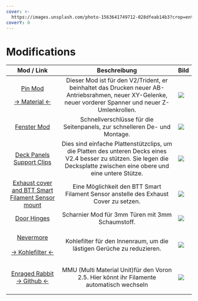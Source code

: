 ```yaml
---
cover: >-
  https://images.unsplash.com/photo-1563641749712-028dfeab14b3?crop=entropy&cs=tinysrgb&fm=jpg&ixid=MnwxOTcwMjR8MHwxfHNlYXJjaHw3fHxnZWFyfGVufDB8fHx8MTY2Mzc5OTE5Nw&ixlib=rb-1.2.1&q=80
coverY: 0
---
```


# Modifications

|                                                                                                                                                            Mod / Link                                                                                                                                                            |                                                                                Beschreibung                                                                                | Bild                                                                                                                                                                                                                                                                                                       |
| :------------------------------------------------------------------------------------------------------------------------------------------------------------------------------------------------------------------------------------------------------------------------------------------------------------------------------: | :------------------------------------------------------------------------------------------------------------------------------------------------------------------------: | ---------------------------------------------------------------------------------------------------------------------------------------------------------------------------------------------------------------------------------------------------------------------------------------------------------- |
| <p><a href="https://github.com/VoronDesign/VoronUsers/tree/master/printer_mods/hartk1213/Voron2.4_Trident_Pins_Mod">Pin Mod</a><br></p><p><a href="https://lecktor.com/en/shafts/1153-voron-v24-pins-mod-01153.html">-> Material &#x3C;</a><a href="https://lecktor.com/en/shafts/1153-voron-v24-pins-mod-01153.html">- </a></p> |          Dieser Mod ist für den V2/Trident, er beinhaltet das Drucken neuer AB-Antriebsrahmen, neuer XY-Gelenke, neuer vorderer Spanner und neuer Z-Umlenkrollen.          |  ![](https://github.com/VoronDesign/VoronUsers/raw/master/printer\_mods/hartk1213/Voron2.4\_Trident\_Pins\_Mod/Images/z.jpg)                                                                                                                                                                               |
|                                                                                                           [Fenster Mod](https://github.com/VoronDesign/VoronUsers/tree/master/printer\_mods/richardjm/snap-latch-2020)                                                                                                           |                                                  Schnellverschlüsse für die Seitenpanels, zur schnelleren De- und Montage.                                                 |  ![](https://github.com/VoronDesign/VoronUsers/raw/master/printer\_mods/richardjm/snap-latch-2020/Images/Assembly.gif)                                                                                                                                                                                     |
|                                                                                                                      [Deck Panels Support Clips](https://voronregistry.com/mods/wilee-deckpanelsupportclips)                                                                                                                     | Dies sind einfache Plattenstützclips, um die Platten des unteren Decks eines V2.4 besser zu stützen. Sie legen die Decksplatte zwischen eine obere und eine untere Stütze. |  ![](https://raw.githubusercontent.com/VoronDesign/VoronUsers/master/printer\_mods/wile-e1%2FDeck\_Panel\_Support\_Clips/deck\_clip\_side.png)                                                                                                                                                             |
|                                                                                                            [Exhaust cover and BTT Smart Filament Sensor mount](https://voronregistry.com/mods/fiction-exhaustcoversfs)                                                                                                           |                                            Eine Möglichkeit den BTT Smart Filament Sensor anstelle des Exhaust Cover zu setzen.                                            |  ![](https://raw.githubusercontent.com/VoronDesign/VoronUsers/master/printer\_mods/Fiction%2FExhaust\_cover\_SFS/Images/exhaust\_cover\_sfs\_photo\_01.jpg)                                                                                                                                                |
|                                                                                                                                [Door Hinges](https://www.teamfdm.com/files/file/287-door-hinges/)                                                                                                                                |                                                              Scharnier Mod für 3mm Türen mit 3mm Schaumstoff.                                                              |  ![](https://www.teamfdm.com/uploads/monthly\_2022\_05/image.png.5d0ab2fe415a06076f78273078cd4ef5.png)                                                                                                                                                                                                     |
|                                                                         <p><a href="https://github.com/nevermore3d/Nevermore_Micro">Nevermore</a><br><br><a href="https://vonwange.com/product/nevermore-printer-carbon/">-> Kohlefilter &#x3C;-</a> </p>                                                                        |                                                    Kohlefilter für den Innenraum, um die lästigen Gerüche zu reduzieren.                                                   |  ![](https://github.com/nevermore3d/Nevermore\_Micro/raw/master/images/DUO\_COMBINED\_render.png)                                                                                                                                                                                                          |
|                                                      <p><a href="https://github.com/EtteGit/EnragedRabbitProject/tree/no_toolhead_sensor">Enraged Rabbit</a><br><a href="https://github.com/EtteGit/EnragedRabbitProject/tree/no_toolhead_sensor">-> Github &#x3C;-</a></p>                                                      |                                          MMU (Multi Material Unit)für den Voron 2.5. Hier könnt ihr Filamente automatisch wechseln                                         |  ![](https://camo.githubusercontent.com/a80284e24926b0ee17002b8c62d66fb3af8022fda36caa0d69afe4516ba26696/68747470733a2f2f63646e2e646973636f72646170702e636f6d2f6174746163686d656e74732f3834323739323232333736393632343630352f3838383334343534373530313934303733362f32303231303931375f3130333632392e6a7067) |
|                                                                                                                                                                                                                                                                                                                                  |                                                                                                                                                                            |                                                                                                                                                                                                                                                                                                            |
